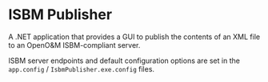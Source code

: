 # ISBM Publisher

A .NET application that provides a GUI to publish the contents of an XML file to an OpenO&M ISBM-compliant server.

ISBM server endpoints and default configuration options are set in the `app.config` / `IsbmPublisher.exe.config` files.
